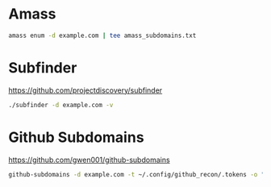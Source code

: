 # Amass

```sh
amass enum -d example.com | tee amass_subdomains.txt
```

# Subfinder

https://github.com/projectdiscovery/subfinder

```sh
./subfinder -d example.com -v
```


# Github Subdomains

https://github.com/gwen001/github-subdomains

```sh
github-subdomains -d example.com -t ~/.config/github_recon/.tokens -o "github_example_com.txt"
```